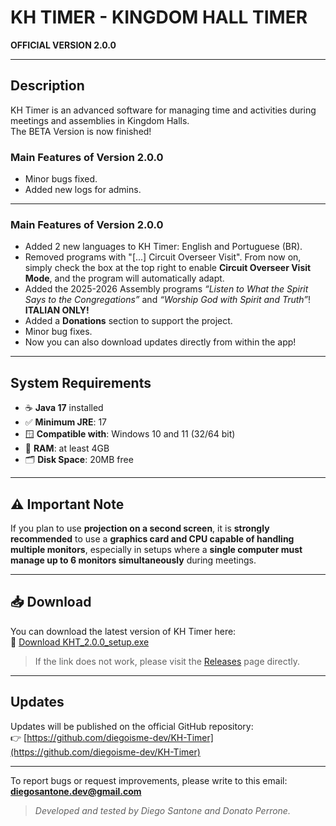 # KH TIMER - KINGDOM HALL TIMER

**OFFICIAL VERSION 2.0.0**  

---

## Description

KH Timer is an advanced software for managing time and activities during meetings and assemblies in Kingdom Halls.  
The BETA Version is now finished!  

### Main Features of Version 2.0.0

- Minor bugs fixed.
- Added new logs for admins.

---

### Main Features of Version 2.0.0

- Added 2 new languages to KH Timer: English and Portuguese (BR).  
- Removed programs with "[...] Circuit Overseer Visit". From now on, simply check the box at the top right to enable **Circuit Overseer Visit Mode**, and the program will automatically adapt.  
- Added the 2025-2026 Assembly programs *“Listen to What the Spirit Says to the Congregations”* and *“Worship God with Spirit and Truth”*! **ITALIAN ONLY!**  
- Added a **Donations** section to support the project.  
- Minor bug fixes.  
- Now you can also download updates directly from within the app!

---

## System Requirements

- ☕ **Java 17** installed  
- ✅ **Minimum JRE**: 17  
- 🪟 **Compatible with**: Windows 10 and 11 (32/64 bit)  
- 💾 **RAM**: at least 4GB  
- 🗂️ **Disk Space**: 20MB free  

---

## ⚠️ Important Note

If you plan to use **projection on a second screen**, it is **strongly recommended** to use a **graphics card and CPU capable of handling multiple monitors**, especially in setups where a **single computer must manage up to 6 monitors simultaneously** during meetings.  

---

## 📥 Download

You can download the latest version of KH Timer here:  
🔗 [Download KHT_2.0.0_setup.exe](https://github.com/diegoisme-dev/KH-Timer/releases/download/2.0.0/KHT_setup_2.0.0.exe)  

> If the link does not work, please visit the [Releases](https://github.com/diegoisme-dev/KH-Timer/releases) page directly.  

---

## Updates

Updates will be published on the official GitHub repository:  
👉 [https://github.com/diegoisme-dev/KH-Timer](https://github.com/diegoisme-dev/KH-Timer)  

---

To report bugs or request improvements, please write to this email: **diegosantone.dev@gmail.com**  
> *Developed and tested by Diego Santone and Donato Perrone.*
